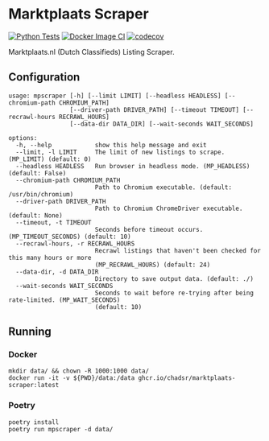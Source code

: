 # Marktplaats Scraper

[![Python Tests](https://github.com/chadsr/marktplaats-scraper/actions/workflows/test.yml/badge.svg)](https://github.com/chadsr/marktplaats-scraper/actions/workflows/test.yml)
[![Docker Image CI](https://github.com/chadsr/marktplaats-scraper/actions/workflows/docker.yml/badge.svg)](https://github.com/chadsr/marktplaats-scraper/actions/workflows/docker.yml)
[![codecov](https://codecov.io/gh/chadsr/marktplaats-scraper/graph/badge.svg?token=UISQZBFTMR)](https://codecov.io/gh/chadsr/marktplaats-scraper)

Marktplaats.nl (Dutch Classifieds) Listing Scraper.

## Configuration

```shell
usage: mpscraper [-h] [--limit LIMIT] [--headless HEADLESS] [--chromium-path CHROMIUM_PATH]
                 [--driver-path DRIVER_PATH] [--timeout TIMEOUT] [--recrawl-hours RECRAWL_HOURS]
                 [--data-dir DATA_DIR] [--wait-seconds WAIT_SECONDS]

options:
  -h, --help            show this help message and exit
  --limit, -l LIMIT     The limit of new listings to scrape. (MP_LIMIT) (default: 0)
  --headless HEADLESS   Run browser in headless mode. (MP_HEADLESS) (default: False)
  --chromium-path CHROMIUM_PATH
                        Path to Chromium executable. (default: /usr/bin/chromium)
  --driver-path DRIVER_PATH
                        Path to Chromium ChromeDriver executable. (default: None)
  --timeout, -t TIMEOUT
                        Seconds before timeout occurs. (MP_TIMEOUT_SECONDS) (default: 10)
  --recrawl-hours, -r RECRAWL_HOURS
                        Recrawl listings that haven't been checked for this many hours or more
                        (MP_RECRAWL_HOURS) (default: 24)
  --data-dir, -d DATA_DIR
                        Directory to save output data. (default: ./)
  --wait-seconds WAIT_SECONDS
                        Seconds to wait before re-trying after being rate-limited. (MP_WAIT_SECONDS)
                        (default: 10)
```

## Running

### Docker

```shell
mkdir data/ && chown -R 1000:1000 data/
docker run -it -v ${PWD}/data:/data ghcr.io/chadsr/marktplaats-scraper:latest
```

### Poetry

```shell
poetry install
poetry run mpscraper -d data/
```
